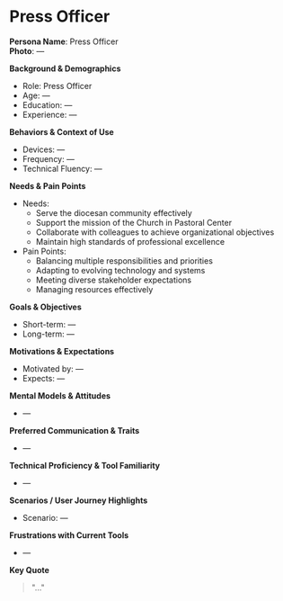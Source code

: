 # Press Officer

**Persona Name**: Press Officer  
**Photo**: —

**Background & Demographics**  
- Role: Press Officer  
- Age: —  
- Education: —  
- Experience: —  

**Behaviors & Context of Use**  
- Devices: —  
- Frequency: —  
- Technical Fluency: —  

**Needs & Pain Points**  
- Needs:  
  - Serve the diocesan community effectively
  - Support the mission of the Church in Pastoral Center
  - Collaborate with colleagues to achieve organizational objectives
  - Maintain high standards of professional excellence
- Pain Points:  
  - Balancing multiple responsibilities and priorities
  - Adapting to evolving technology and systems
  - Meeting diverse stakeholder expectations
  - Managing resources effectively

**Goals & Objectives**  
- Short-term: —  
- Long-term: —  

**Motivations & Expectations**  
- Motivated by: —  
- Expects: —  

**Mental Models & Attitudes**  
- —  

**Preferred Communication & Traits**  
- —  

**Technical Proficiency & Tool Familiarity**  
- —  

**Scenarios / User Journey Highlights**  
- Scenario: —  

**Frustrations with Current Tools**  
- —  

**Key Quote**  
> "…"  
